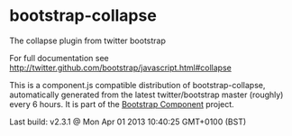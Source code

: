 # bootstrap-collapse
The collapse plugin from twitter bootstrap

For full documentation see http://twitter.github.com/bootstrap/javascript.html#collapse

This is a component.js compatible distribution of bootstrap-collapse, automatically generated
from the latest twitter/bootstrap master (roughly) every 6 hours. It is part of the <a href="http://github.com/codemix/bootstrap-component">Bootstrap Component</a>
project.


Last build: v2.3.1 @ Mon Apr 01 2013 10:40:25 GMT+0100 (BST)
